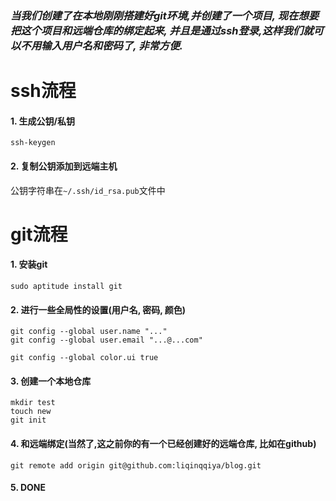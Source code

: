 ### _当我们创建了在本地刚刚搭建好git环境,并创建了一个项目, 现在想要把这个项目和远端仓库的绑定起来, 并且是通过ssh登录,这样我们就可以不用输入用户名和密码了, 非常方便._

ssh流程
============================

#### 1. 生成公钥/私钥

```
ssh-keygen
```

#### 2. 复制公钥添加到远端主机

公钥字符串在`~/.ssh/id_rsa.pub`文件中


git流程
========================

#### 1. 安装git

```
sudo aptitude install git
```

#### 2. 进行一些全局性的设置(用户名, 密码, 颜色)

```
git config --global user.name "..."
git config --global user.email "...@...com"

git config --global color.ui true
```

#### 3. 创建一个本地仓库

```
mkdir test
touch new
git init
```

#### 4. 和远端绑定(当然了,这之前你的有一个已经创建好的远端仓库, 比如在github)

```
git remote add origin git@github.com:liqinqqiya/blog.git
```

#### 5. DONE
